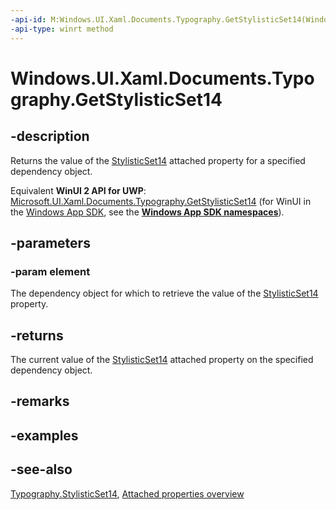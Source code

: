 ```yaml
---
-api-id: M:Windows.UI.Xaml.Documents.Typography.GetStylisticSet14(Windows.UI.Xaml.DependencyObject)
-api-type: winrt method
---
```


<!-- Method syntax
public bool GetStylisticSet14(Windows.UI.Xaml.DependencyObject element)
-->

# Windows.UI.Xaml.Documents.Typography.GetStylisticSet14

## -description
Returns the value of the [StylisticSet14](typography_stylisticset14.md) attached property for a specified dependency object.

Equivalent **WinUI 2 API for UWP**: [Microsoft.UI.Xaml.Documents.Typography.GetStylisticSet14](/windows/winui/api/microsoft.ui.xaml.documents.typography.getstylisticset14) (for WinUI in the [Windows App SDK](/windows/apps/windows-app-sdk/), see the **[Windows App SDK namespaces](/windows/windows-app-sdk/api/winrt/)**).

## -parameters
### -param element
The dependency object for which to retrieve the value of the [StylisticSet14](typography_stylisticset14.md) property.

## -returns
The current value of the [StylisticSet14](typography_stylisticset14.md) attached property on the specified dependency object.

## -remarks

## -examples

## -see-also

[Typography.StylisticSet14](typography_stylisticset14.md), [Attached properties overview](/windows/uwp/xaml-platform/attached-properties-overview)
